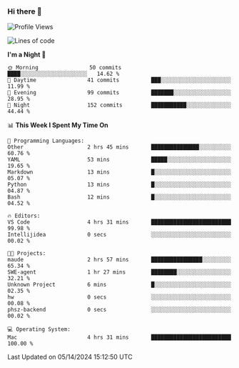 ### Hi there 👋

<!--
**ALiersEL/ALiersEL** is a ✨ _special_ ✨ repository because its `README.md` (this file) appears on your GitHub profile.

Here are some ideas to get you started:

- 🔭 I’m currently working on ...
- 🌱 I’m currently learning ...
- 👯 I’m looking to collaborate on ...
- 🤔 I’m looking for help with ...
- 💬 Ask me about ...
- 📫 How to reach me: ...
- 😄 Pronouns: ...
- ⚡ Fun fact: ...
-->

<!--START_SECTION:waka-->
![Profile Views](http://img.shields.io/badge/Profile%20Views-0-blue)

![Lines of code](https://img.shields.io/badge/From%20Hello%20World%20I%27ve%20Written-7.6%20million%20lines%20of%20code-blue)

**I'm a Night 🦉** 

```text
🌞 Morning                50 commits          ████░░░░░░░░░░░░░░░░░░░░░   14.62 % 
🌆 Daytime                41 commits          ███░░░░░░░░░░░░░░░░░░░░░░   11.99 % 
🌃 Evening                99 commits          ███████░░░░░░░░░░░░░░░░░░   28.95 % 
🌙 Night                  152 commits         ███████████░░░░░░░░░░░░░░   44.44 % 
```


📊 **This Week I Spent My Time On** 

```text
💬 Programming Languages: 
Other                    2 hrs 45 mins       ███████████████░░░░░░░░░░   60.76 % 
YAML                     53 mins             █████░░░░░░░░░░░░░░░░░░░░   19.65 % 
Markdown                 13 mins             █░░░░░░░░░░░░░░░░░░░░░░░░   05.07 % 
Python                   13 mins             █░░░░░░░░░░░░░░░░░░░░░░░░   04.87 % 
Bash                     12 mins             █░░░░░░░░░░░░░░░░░░░░░░░░   04.52 % 

🔥 Editors: 
VS Code                  4 hrs 31 mins       █████████████████████████   99.98 % 
Intellijidea             0 secs              ░░░░░░░░░░░░░░░░░░░░░░░░░   00.02 % 

🐱‍💻 Projects: 
maude                    2 hrs 57 mins       ████████████████░░░░░░░░░   65.34 % 
SWE-agent                1 hr 27 mins        ████████░░░░░░░░░░░░░░░░░   32.21 % 
Unknown Project          6 mins              █░░░░░░░░░░░░░░░░░░░░░░░░   02.35 % 
hw                       0 secs              ░░░░░░░░░░░░░░░░░░░░░░░░░   00.08 % 
phsz-backend             0 secs              ░░░░░░░░░░░░░░░░░░░░░░░░░   00.02 % 

💻 Operating System: 
Mac                      4 hrs 31 mins       █████████████████████████   100.00 % 
```


 Last Updated on 05/14/2024 15:12:50 UTC
<!--END_SECTION:waka-->
